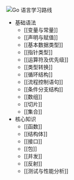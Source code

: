 ![Go 语言学习路线](https://p6-juejin.byteimg.com/tos-cn-i-k3u1fbpfcp/4a076b7d583e435c83acd7515d741928~tplv-k3u1fbpfcp-jj-mark:4536:0:0:0:q75.png)
- 基础语法
	- [[变量与常量]]
	- [[声明与赋值]]
	- [[基本数据类型]]
	- [[指针类型]]
	- [[运算符及优先级]]
	- [[类型转换]]
	- [[循环结构]]
	- [[流程控制语句]]
	- [[条件分支结构]]
	- [[数组]]
	- [[切片]]
	- [[集合]]
- 核心知识
	- [[函数]]
	- [[结构体]]
	- [[接口]]
	- [[包]]
	- [[并发]]
	- [[反射]]
	- [[测试与性能分析]]